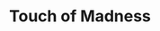 ---
title: "Touch of Madness"

spell:
  schools:
    - name:        "Enchantment"
      subschools:  []
      descriptors: ["Mind-Affecting"]
  domains:
    - name:  "Madness"
      abbr:  "Madness"
      level: 2
  components:         [V, S]
  castingTime:        "1 standard action"
  range:              "Touch"
  target:             "Creature touched"
  duration:           "1 round/level"
  savingThrow:        "Will negates"
  spellResistance:    "Yes"
  description:        |
    The caster may daze one living creature by making a successful touch attack. If the target creature does not make a successful Will save, its mind is clouded and it takes no action for 1 round per caster level. The dazed subject is not stunned (so attackers get no special advantage against it), but it can't move, cast spells, use mental abilities, and so on.
---